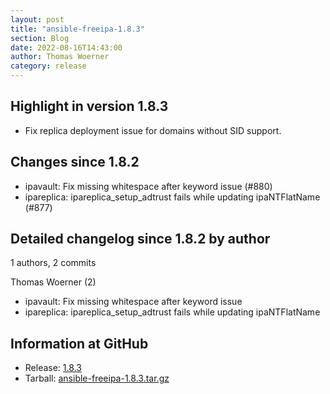 ```yaml
---
layout: post
title: "ansible-freeipa-1.8.3"
section: Blog
date: 2022-08-16T14:43:00
author: Thomas Woerner
category: release
---
```


Highlight in version 1.8.3
-------------------

 - Fix replica deployment issue for domains without SID support.

Changes since 1.8.2
-------------------

  - ipavault: Fix missing whitespace after keyword issue (#880)
  - ipareplica: ipareplica_setup_adtrust fails while updating ipaNTFlatName (#877)

Detailed changelog since 1.8.2 by author
----------------------------------------
  1 authors, 2 commits

Thomas Woerner (2)

  - ipavault: Fix missing whitespace after keyword issue
  - ipareplica: ipareplica_setup_adtrust fails while updating ipaNTFlatName

Information at GitHub
---------------------
* Release: [1.8.3](https://github.com/freeipa/ansible-freeipa/releases/tag/v1.8.3)
* Tarball: [ansible-freeipa-1.8.3.tar.gz](https://github.com/freeipa/ansible-freeipa/archive/refs/tags/v1.8.3.tar.gz)
